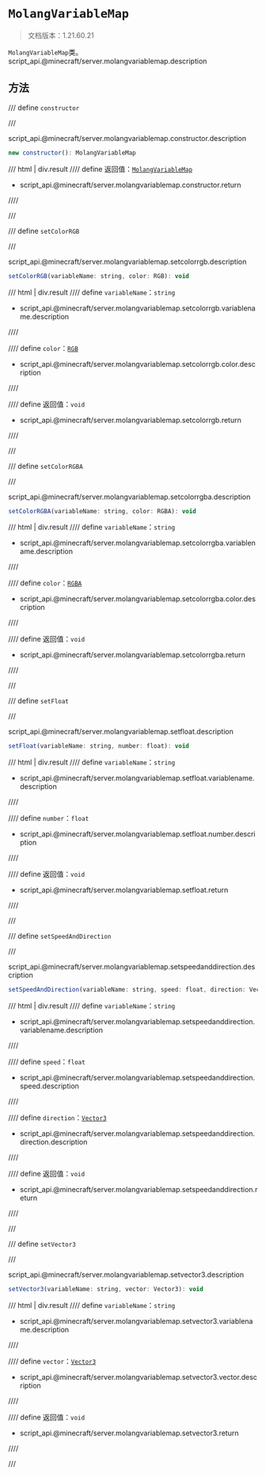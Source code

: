 # `MolangVariableMap`

> 文档版本：1.21.60.21

`MolangVariableMap`类。script_api.@minecraft/server.molangvariablemap.description

## 方法

/// define
`constructor`


///

script_api.@minecraft/server.molangvariablemap.constructor.description

```js
new constructor(): MolangVariableMap
```

/// html | div.result
//// define
返回值：[`MolangVariableMap`](./molangvariablemap.md)

- script_api.@minecraft/server.molangvariablemap.constructor.return


////

///


/// define
`setColorRGB`


///

script_api.@minecraft/server.molangvariablemap.setcolorrgb.description

```js
setColorRGB(variableName: string, color: RGB): void
```

/// html | div.result
//// define
`variableName`：`string`

- script_api.@minecraft/server.molangvariablemap.setcolorrgb.variablename.description


////

//// define
`color`：[`RGB`](./rgb.md)

- script_api.@minecraft/server.molangvariablemap.setcolorrgb.color.description


////

//// define
返回值：`void`

- script_api.@minecraft/server.molangvariablemap.setcolorrgb.return


////

///


/// define
`setColorRGBA`


///

script_api.@minecraft/server.molangvariablemap.setcolorrgba.description

```js
setColorRGBA(variableName: string, color: RGBA): void
```

/// html | div.result
//// define
`variableName`：`string`

- script_api.@minecraft/server.molangvariablemap.setcolorrgba.variablename.description


////

//// define
`color`：[`RGBA`](./rgba.md)

- script_api.@minecraft/server.molangvariablemap.setcolorrgba.color.description


////

//// define
返回值：`void`

- script_api.@minecraft/server.molangvariablemap.setcolorrgba.return


////

///


/// define
`setFloat`


///

script_api.@minecraft/server.molangvariablemap.setfloat.description

```js
setFloat(variableName: string, number: float): void
```

/// html | div.result
//// define
`variableName`：`string`

- script_api.@minecraft/server.molangvariablemap.setfloat.variablename.description


////

//// define
`number`：`float`

- script_api.@minecraft/server.molangvariablemap.setfloat.number.description


////

//// define
返回值：`void`

- script_api.@minecraft/server.molangvariablemap.setfloat.return


////

///


/// define
`setSpeedAndDirection`


///

script_api.@minecraft/server.molangvariablemap.setspeedanddirection.description

```js
setSpeedAndDirection(variableName: string, speed: float, direction: Vector3): void
```

/// html | div.result
//// define
`variableName`：`string`

- script_api.@minecraft/server.molangvariablemap.setspeedanddirection.variablename.description


////

//// define
`speed`：`float`

- script_api.@minecraft/server.molangvariablemap.setspeedanddirection.speed.description


////

//// define
`direction`：[`Vector3`](./vector3.md)

- script_api.@minecraft/server.molangvariablemap.setspeedanddirection.direction.description


////

//// define
返回值：`void`

- script_api.@minecraft/server.molangvariablemap.setspeedanddirection.return


////

///


/// define
`setVector3`


///

script_api.@minecraft/server.molangvariablemap.setvector3.description

```js
setVector3(variableName: string, vector: Vector3): void
```

/// html | div.result
//// define
`variableName`：`string`

- script_api.@minecraft/server.molangvariablemap.setvector3.variablename.description


////

//// define
`vector`：[`Vector3`](./vector3.md)

- script_api.@minecraft/server.molangvariablemap.setvector3.vector.description


////

//// define
返回值：`void`

- script_api.@minecraft/server.molangvariablemap.setvector3.return


////

///

